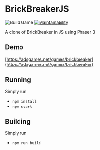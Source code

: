 # BrickBreakerJS
![Build Game](https://github.com/AdsGames/BrickBreakerJS/workflows/Build%20Game/badge.svg) [![Maintainability](https://api.codeclimate.com/v1/badges/00beecd005b78118debf/maintainability)](https://codeclimate.com/github/AdsGames/BrickBreakerJS/maintainability)

A clone of BrickBreaker in JS using Phaser 3

## Demo

[https://adsgames.net/games/brickbreaker](https://adsgames.net/games/brickbreaker)

## Running

Simply run

- `npm install`
- `npm start`

## Building

Simply run

- `npm run build`
